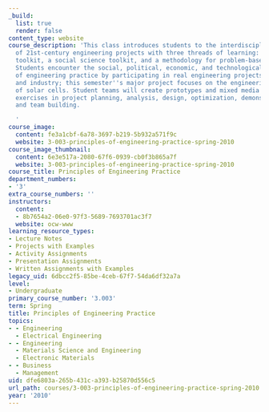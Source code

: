 ```yaml
---
_build:
  list: true
  render: false
content_type: website
course_description: 'This class introduces students to the interdisciplinary nature
  of 21st-century engineering projects with three threads of learning: a technical
  toolkit, a social science toolkit, and a methodology for problem-based learning.
  Students encounter the social, political, economic, and technological challenges
  of engineering practice by participating in real engineering projects with faculty
  and industry; this semester''s major project focuses on the engineering and economics
  of solar cells. Student teams will create prototypes and mixed media reports with
  exercises in project planning, analysis, design, optimization, demonstration, reporting
  and team building.

  '
course_image:
  content: fe3a1cbf-6a78-3697-b219-5b932a571f9c
  website: 3-003-principles-of-engineering-practice-spring-2010
course_image_thumbnail:
  content: 6e3e517a-2080-67f6-0939-cb0f3b865a7f
  website: 3-003-principles-of-engineering-practice-spring-2010
course_title: Principles of Engineering Practice
department_numbers:
- '3'
extra_course_numbers: ''
instructors:
  content:
  - 8b7654a2-06e0-97f3-5689-7693701ac3f7
  website: ocw-www
learning_resource_types:
- Lecture Notes
- Projects with Examples
- Activity Assignments
- Presentation Assignments
- Written Assignments with Examples
legacy_uid: 6dbcc2f5-85be-4ceb-67f7-54da6df32a7a
level:
- Undergraduate
primary_course_number: '3.003'
term: Spring
title: Principles of Engineering Practice
topics:
- - Engineering
  - Electrical Engineering
- - Engineering
  - Materials Science and Engineering
  - Electronic Materials
- - Business
  - Management
uid: dfe6803a-265b-431c-a393-b25870d556c5
url_path: courses/3-003-principles-of-engineering-practice-spring-2010
year: '2010'
---
```

